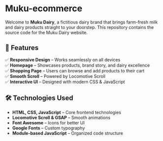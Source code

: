 # Muku-ecommerce

Welcome to **Muku Dairy**, a fictitious dairy brand that brings farm-fresh milk and dairy products straight to your doorstep. This repository contains the source code for the Muku Dairy website.  

## 🌟 Features  
✅ **Responsive Design** – Works seamlessly on all devices  
✅ **Homepage** – Showcases products, brand story, and dairy excellence  
✅ **Shopping Page** – Users can browse and add products to their cart  
✅ **Smooth Scroll** – Powered by Locomotive Scroll  
✅ **Interactive UI** – Designed with modern CSS & JavaScript  

## 🛠️ Technologies Used  
- **HTML, CSS, JavaScript** – Core frontend technologies  
- **Locomotive Scroll & GSAP** – Smooth animations  
- **Font Awesome** – Icons for better UI  
- **Google Fonts** – Custom typography  
- **Module-based JavaScript** – Organized code structure
